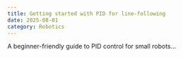 ```yaml
---
title: Getting started with PID for line-following
date: 2025-08-01
category: Robotics
---
```

A beginner-friendly guide to PID control for small robots...
